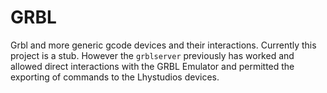 
# GRBL

Grbl and more generic gcode devices and their interactions. Currently this project is a stub. However the `grblserver` previously has worked and allowed direct interactions with the GRBL Emulator and permitted the exporting of commands to the Lhystudios devices.

